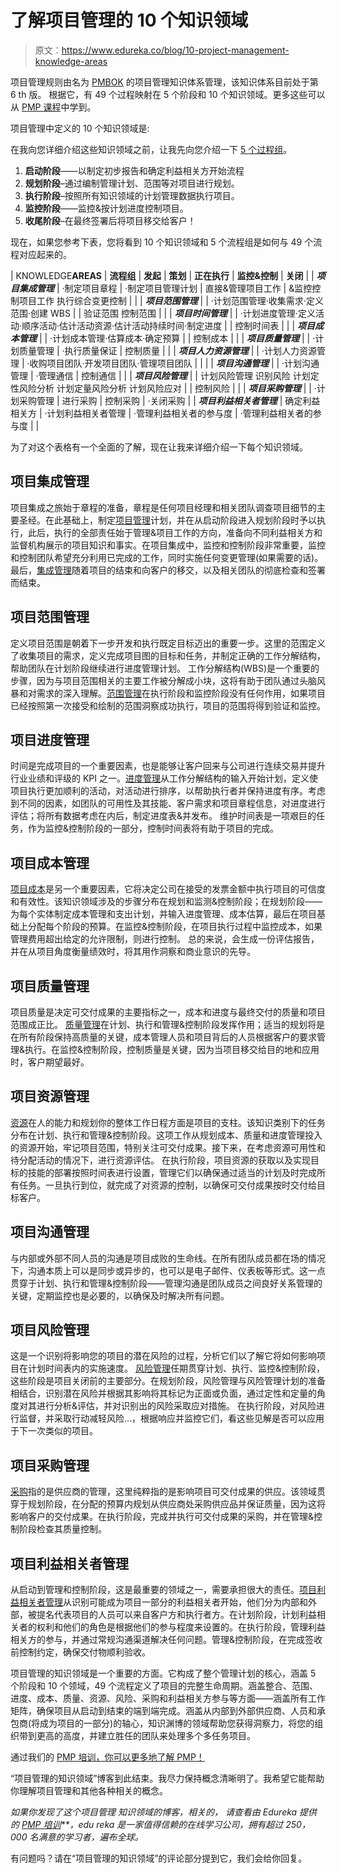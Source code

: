 # 了解项目管理的 10 个知识领域

> 原文：<https://www.edureka.co/blog/10-project-management-knowledge-areas>

项目管理规则由名为 [PMBOK](https://www.edureka.co/blog/pmbok-6th-edition-guide/) 的项目管理知识体系管理，该知识体系目前处于第 6 th 版。 根据它，有 49 个过程映射在 5 个阶段和 10 个知识领域。更多这些可以从 [PMP 课程](https://www.edureka.co/pmp-certification-exam-training)中学到。

项目管理中定义的 10 个知识领域是:

在我向您详细介绍这些知识领域之前，让我先向您介绍一下 [5 个过程组](https://www.edureka.co/blog/project-management/#PMPhases)。

1.  **启动阶段**——以制定初步报告和确定利益相关方开始流程
2.  **规划阶段**–通过编制管理计划、范围等对项目进行规划。
3.  **执行阶段**–按照所有知识领域的计划管理数据执行项目。
4.  **监控阶段**——监控&按计划进度控制项目。
5.  **收尾阶段**–在最终签署后将项目移交给客户！

现在，如果您参考下表，您将看到 10 个知识领域和 5 个流程组是如何与 49 个流程对应起来的。

| KNOWLEDGE**AREAS** | **流程组** | **发起** | **策划** | **正在执行** | **监控&控制** | **关闭** |
| ***项目集成管理*** | ·制定项目章程 | ·制定项目管理计划 | 直接&管理项目工作 | &监控控制项目工作 执行综合变更控制 |  |
| ***项目范围管理*** |  | ·计划范围管理·收集需求·定义范围·创建 WBS |  | 验证范围 控制范围 |  |
| ***项目时间管理*** |  | ·计划进度管理·定义活动·顺序活动·估计活动资源·估计活动持续时间·制定进度 |  | 控制时间表 |  |
| ***项目成本管理*** |  | ·计划成本管理·估算成本·确定预算 |  | 控制成本 |  |
| ***项目质量管理*** |  | ·计划质量管理 | ·执行质量保证 | 控制质量 |  |
| ***项目人力资源管理*** |  | ·计划人力资源管理 | ·收购项目团队·开发项目团队·管理项目团队 |  |  |
| ***项目沟通管理*** |  | ·计划沟通管理 | ·管理通信 | 控制通信 |  |
| ***项目风险管理*** |  | 计划风险管理 识别风险 计划定性风险分析 计划定量风险分析 计划风险应对 |  | 控制风险 |  |
| ***项目采购管理*** |  | ·计划采购管理 | 进行采购 | 控制采购 | ·关闭采购 |
| ***项目利益相关者管理*** | 确定利益相关方 | ·计划利益相关者管理 | ·管理利益相关者的参与度 | ·管理利益相关者的参与度 |  |

为了对这个表格有一个全面的了解，现在让我来详细介绍一下每个知识领域。

## **项目集成管理**

项目集成之旅始于章程的准备，章程是任何项目经理和相关团队调查项目细节的主要圣经。在此基础上，制定[项目管理](https://www.edureka.co/blog/project-management-life-cycle/)计划，并在从启动阶段进入规划阶段时予以执行，此后，执行的全部责任始于管理&项目工作的方向，准备向不同利益相关方和监督机构展示的项目知识和事实。在项目集成中，监控和控制阶段非常重要，监控和控制团队希望充分利用已完成的工作，同时实施任何变更管理(如果需要的话)。 最后，[集成管理](https://www.edureka.co/blog/project-integration-management/)随着项目的结束和向客户的移交，以及相关团队的彻底检查和签署而结束。

## **项目范围管理**

定义项目范围是朝着下一步开发和执行既定目标迈出的重要一步。这里的范围定义了收集项目的需求，定义完成项目图的目标和任务，并制定正确的工作分解结构，帮助团队在计划阶段继续进行进度管理计划。 工作分解结构(WBS)是一个重要的步骤，因为与项目范围相关的主要工作被分解成小块，这将有助于团队通过头脑风暴和对需求的深入理解。[范围管理](https://www.edureka.co/blog/project-scope-management/)在执行阶段和监控阶段没有任何作用，如果项目已经按照第一次接受和绘制的范围洞察成功执行，项目的范围将得到验证和监控。

## **项目进度管理**

时间是完成项目的一个重要因素，也是能够让客户回来与公司进行连续交易并提升行业业绩和评级的 KPI 之一。[进度管理](https://www.edureka.co/blog/project-schedule-management/)从工作分解结构的输入开始计划，定义使项目执行更加顺利的活动，对活动进行排序，以帮助执行者并保持进度有序。考虑到不同的因素，如团队的可用性及其技能、客户需求和项目章程信息，对进度进行评估；将所有数据考虑在内后，制定进度表&并发布。 维护时间表是一项艰巨的任务，作为监控&控制阶段的一部分，控制时间表将有助于项目的完成。

## **项目成本管理**

[项目成本](https://www.edureka.co/blog/project-cost-management/)是另一个重要因素，它将决定公司在接受的发票金额中执行项目的可信度和有效性。该知识领域涉及的步骤分布在规划和监测&控制阶段；在规划阶段——为每个实体制定成本管理和支出计划，并输入进度管理、成本估算，最后在项目基础上分配每个阶段的预算。在监控&控制阶段，在项目执行过程中监控成本，如果管理费用超出给定的允许限制，则进行控制。 总的来说，会生成一份评估报告，并在从项目角度衡量绩效时，将其用作洞察和商业意识的先导。

## **项目质量管理**

项目质量是决定可交付成果的主要指标之一，成本和进度与最终交付的质量和项目范围成正比。 [质量管理](https://www.edureka.co/blog/project-quality-management/)在计划、执行和管理&控制阶段发挥作用；适当的规划将是在所有阶段保持高质量的关键，成本管理人员和项目背后的人员根据客户的要求管理&执行。在监控&控制阶段，控制质量是关键，因为当项目移交给目的地和应用时，客户期望最好。

## **项目资源管理**

[资源](https://www.edureka.co/blog/project-resource-management/)在人的能力和规划你的整体工作日程方面是项目的支柱。该知识类别下的任务分布在计划、执行和管理&控制阶段。这项工作从规划成本、质量和进度管理投入的资源开始，牢记项目范围，特别关注可交付成果。接下来，在考虑资源可用性和待分配活动的情况下，进行资源评估。 在执行阶段，项目资源的获取以及实现目标的技能的部署按照时间表进行设置，管理它们以确保通过适当的计划及时完成所有任务。一旦执行到位，就完成了对资源的控制，以确保可交付成果按时交付给目标客户。

## **项目沟通管理**

与内部或外部不同人员的沟通是项目成败的生命线。在所有团队成员都在场的情况下，沟通本质上可以是同步或异步的，也可以是电子邮件、仪表板等形式。这一点贯穿于计划、执行和管理&控制阶段——管理沟通是团队成员之间良好关系管理的关键，定期监控也是必要的，以确保及时解决所有问题。

## **项目风险管理**

这是一个识别将影响您的项目的潜在风险的过程，分析它们以了解它将如何影响项目在计划时间表内的实施速度。 [风险管理](https://www.edureka.co/blog/project-risk-management/)任期贯穿计划、执行、监控&控制阶段，这些阶段是项目关闭前的主要部分。在规划阶段，风险管理与风险管理计划的准备相结合，识别潜在风险并根据其影响将其标记为正面或负面，通过定性和定量的角度对其进行分析&评估，并对识别出的风险采取应对措施。 在执行阶段，对风险进行监督，并采取行动减轻风险…，根据响应并监控它们，看这些见解是否可以应用于下一次类似的项目。

## **项目采购管理**

[采购](https://www.edureka.co/blog/project-procurement-management/)指的是供应商的管理，这里纯粹指的是影响项目可交付成果的供应。该领域贯穿于规划阶段，在分配的预算内规划从供应商处采购供应品并保证质量，因为这将影响客户的交付成果。在执行阶段，完成并执行可交付成果的采购，并在管理&控制阶段检查其质量控制。

## **项目利益相关者管理**

从启动到管理和控制阶段，这是最重要的领域之一，需要承担很大的责任。[项目利益相关者管理](https://www.edureka.co/blog/project-stakeholder-management/)从识别可能成为项目一部分的利益相关者开始，他们分为内部和外部，被提名代表项目的人员可以来自客户方和执行者方。在计划阶段，计划利益相关者的权利和他们的角色是根据他们的参与程度来设置的。在执行阶段，管理利益相关方的参与，并通过常规沟通渠道解决任何问题。管理&控制阶段，在完成签收前控制约定，确保交付物顺利验收。

项目管理的知识领域是一个重要的方面。它构成了整个管理计划的核心，涵盖 5 个阶段和 10 个领域，49 个流程定义了项目的完整生命周期。涵盖整合、范围、进度、成本、质量、资源、风险、采购和利益相关方参与等方面——涵盖所有工作矩阵，确保项目从启动到结束的端到端完成。涵盖从内部到外部供应商、人员和承包商(将成为项目的一部分)的轴心，知识渊博的领域帮助您获得洞察力，将您的组织带到更高的高度，并建立胜任的团队来处理多个多任务项目。

通过我们的 [PMP 培训，你可以更多地了解 PMP！](https://www.edureka.co/pmp-certification-exam-training)

“项目管理的知识领域”博客到此结束。我尽力保持概念清晰明了。我希望它能帮助你理解项目管理和其他各种相关的概念。

*如果你发现了这个项目管理* *知识领域的博客，相关的，* *请查看由 Edureka 提供的* *[PMP 培训](https://www.edureka.co/pmp-certification-exam-training-chennai)**，edu reka 是一家值得信赖的在线学习公司，拥有超过 250，000 名满意的学习者，遍布全球。*

有问题吗？请在“项目管理的知识领域”的评论部分提到它，我们会给你回复。